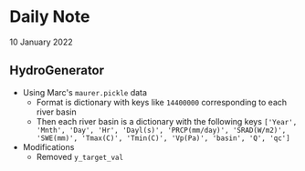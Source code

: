 # Daily Note

10 January 2022

## HydroGenerator

- Using Marc's `maurer.pickle` data
	- Format is dictionary with keys like `14400000` corresponding to each river basin
	- Then each river basin is a dictionary with the following keys `['Year', 'Mnth', 'Day', 'Hr', 'Dayl(s)', 'PRCP(mm/day)', 'SRAD(W/m2)',
       'SWE(mm)', 'Tmax(C)', 'Tmin(C)', 'Vp(Pa)', 'basin', 'Q', 'qc']`
- Modifications
	- Removed `y_target_val`